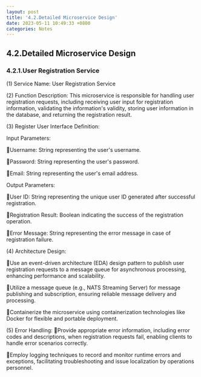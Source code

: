 ```yaml
---
layout: post
title: '4.2.Detailed Microservice Design'
date: 2023-05-11 10:49:33 +0800
categories: Notes
---
```


## 4.2.Detailed Microservice Design

### 4.2.1.User Registration Service

(1) Service Name: User Registration Service

(2) Function Description: This microservice is responsible for handling user registration requests, including receiving user input for registration information, validating the information's validity, storing user information in the database, and returning the registration result.

(3) Register User Interface Definition:

Input Parameters:

Username: String representing the user's username.

Password: String representing the user's password.

Email: String representing the user's email address.

Output Parameters:

User ID: String representing the unique user ID generated after successful registration.

Registration Result: Boolean indicating the success of the registration operation.

Error Message: String representing the error message in case of registration failure.

(4) Architecture Design:

Use an event-driven architecture (EDA) design pattern to publish user registration requests to a message queue for asynchronous processing, enhancing performance and scalability.

Utilize a message queue (e.g., NATS Streaming Server) for message publishing and subscription, ensuring reliable message delivery and processing.

Containerize the microservice using containerization technologies like Docker for flexible and portable deployment.

(5) Error Handling:
Provide appropriate error information, including error codes and descriptions, when registration requests fail, enabling clients to handle error scenarios correctly.

Employ logging techniques to record and monitor runtime errors and exceptions, facilitating troubleshooting and issue localization by operations personnel.
